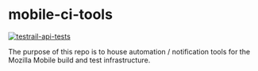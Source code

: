 # mobile-ci-tools

[![testrail-api-tests](https://github.com/mozilla-mobile/mobile-ci-tools/actions/workflows/testrail-api-tests.yml/badge.svg)](https://github.com/mozilla-mobile/mobile-ci-tools/actions/workflows/testrail-api-tests.yml)

The purpose of this repo is to house automation / notification tools for the Mozilla Mobile build and test infrastructure.
